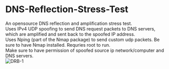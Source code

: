 # DNS-Reflection-Stress-Test
An opensource DNS reflection and amplification stress test.
<br>Uses IPv4 UDP spoofing to send DNS request packets to DNS servers, which are amplified and sent back to the spoofed IP address.
<br>Uses Nping (part of the Nmap package) to send custom udp packets. Be sure to have Nmap installed. Requries root to run.
<br> Make sure to have permission of spoofed source ip network/computer and DNS servers.
<br><img src="https://i.ibb.co/7bpWGVN/DRB-1.jpg" alt="DRB-1" border="0">

